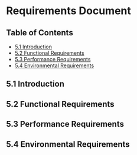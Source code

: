# Requirements Document

## Table of Contents
- [5.1 Introduction](#51-introduction)
- [5.2 Functional Requirements](#52-functional-requirements)
- [5.3 Performance Requirements](#53-performance-requirements)
- [5.4 Environmental Requirements](#54-environmental-requirements)

## 5.1 Introduction

## 5.2 Functional Requirements

## 5.3 Performance Requirements

## 5.4 Environmental Requirements

